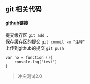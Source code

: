 ## git 相关代码
#### [github链接](https://github.com/DaMu2018/git)


提交缓存区 `git add .`<br>
保存缓存区的提交 `git commit -m "注释"`<br>
上传到github的提交 `git push `<br>

````
var no = function (){
    console.log('test')
}
````

>冲突测试2.0

